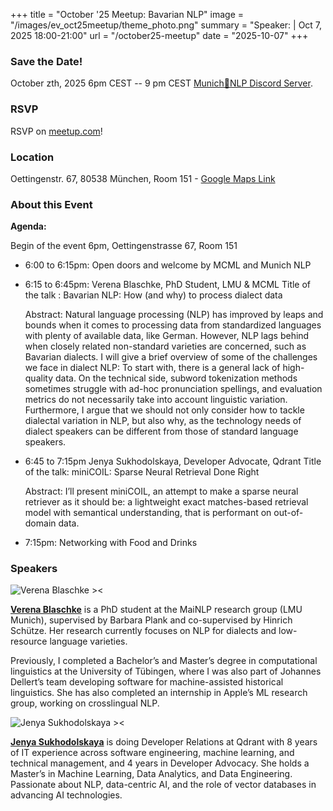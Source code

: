 +++
title = "October '25 Meetup: Bavarian NLP"
image = "/images/ev_oct25meetup/theme_photo.png"
summary = "Speaker:  | Oct 7, 2025 18:00-21:00"
url = "/october25-meetup"
date = "2025-10-07"
+++

### Save the Date!
October zth, 2025 6pm CEST -- 9 pm CEST [Munich🥨NLP Discord Server](https://discord.gg/MwbmwHwMuN?event=1419965510841274408).

### RSVP
RSVP on [meetup.com](https://www.meetup.com/munich-nlp/events/311222090)!


### Location
Oettingenstr. 67, 80538 München, Room 151 - [Google Maps Link](https://maps.app.goo.gl/QfWyUk53cB7s7od69)



### About this Event
**Agenda:**

Begin of the event 6pm, Oettingenstrasse 67, Room 151

- 6:00 to 6:15pm: Open doors and welcome by MCML and Munich NLP

- 6:15 to 6:45pm: Verena Blaschke, PhD Student, LMU & MCML
    Title of the talk : Bavarian NLP: How (and why) to process dialect data
 
    Abstract: Natural language processing (NLP) has improved by leaps and bounds when it comes to processing data from standardized languages with plenty of available data, like German. However, NLP lags behind when closely related non-standard varieties are concerned, such as Bavarian dialects. I will give a brief overview of some of the challenges we face in dialect NLP: To start with, there is a general lack of high-quality data. On the technical side, subword tokenization methods sometimes struggle with ad-hoc pronunciation spellings, and evaluation metrics do not necessarily take into account linguistic variation. Furthermore, I argue that we should not only consider how to tackle dialectal variation in NLP, but also why, as the technology needs of dialect speakers can be different from those of standard language speakers. 

- 6:45 to 7:15pm Jenya Sukhodolskaya, Developer Advocate, Qdrant 
    Title of the talk: miniCOIL: Sparse Neural Retrieval Done Right 
 
    Abstract: I’ll present miniCOIL, an attempt to make a sparse neural retriever as it should be: a lightweight exact matches-based retrieval model with semantical understanding, that is performant on out-of-domain data.

- 7:15pm: Networking with Food and Drinks


### Speakers

![Verena Blaschke ><](https://verenablaschke.github.io/assets/img/verena.png)

[**Verena Blaschke**](https://verenablaschke.github.io/) is a PhD student at the MaiNLP research group (LMU Munich), supervised by Barbara Plank and co-supervised by Hinrich Schütze. Her research currently focuses on NLP for dialects and low-resource language varieties.

Previously, I completed a Bachelor’s and Master’s degree in computational linguistics at the University of Tübingen, where I was also part of Johannes Dellert’s team developing software for machine-assisted historical linguistics. She has also completed an internship in Apple’s ML research group, working on crosslingual NLP.

![Jenya Sukhodolskaya ><](https://media.licdn.com/dms/image/v2/C4E03AQF-sJ17lxmpvw/profile-displayphoto-shrink_200_200/profile-displayphoto-shrink_200_200/0/1660297728031?e=1761782400&v=beta&t=Q7c3H2BM1Y0yik0Ajd9rX-JatxObF0Aiv5grxFyPE4M)

[**Jenya Sukhodolskaya**](https://www.linkedin.com/in/evgeniya-sukhodolskaya/) is doing Developer Relations at Qdrant with 8 years of IT experience across software engineering, machine learning, and technical management, and 4 years in Developer Advocacy. She holds a Master’s in Machine Learning, Data Analytics, and Data Engineering. Passionate about NLP, data-centric AI, and the role of vector databases in advancing AI technologies.
